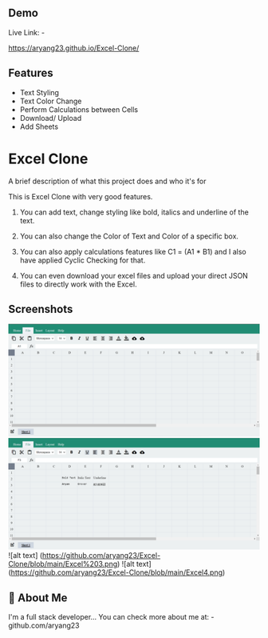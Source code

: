 
## Demo

Live Link: -

https://aryang23.github.io/Excel-Clone/
## Features

- Text Styling
- Text Color Change
- Perform Calculations between Cells
- Download/ Upload
- Add Sheets


# Excel Clone

A brief description of what this project does and who it's for

This is Excel Clone with very good features.


1. You can add text, change styling like bold, italics and underline of the text.

2. You can also change the Color of Text and Color of a specific box.

3. You can also apply calculations features like C1 = (A1 * B1) and I also have applied Cyclic Checking for that.

4. You can even download your excel files and upload your direct JSON files to directly work with the Excel.

## Screenshots


![Screenshot](Excel1.png)
![alt text](https://github.com/aryang23/Excel-Clone/blob/main/Excel2.png)
![alt text] (https://github.com/aryang23/Excel-Clone/blob/main/Excel%203.png)
![alt text] (https://github.com/aryang23/Excel-Clone/blob/main/Excel4.png)

## 🚀 About Me
I'm a full stack developer...
You can check more about me at: - github.com/aryang23

